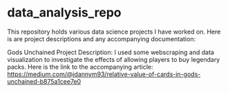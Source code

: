 # data_analysis_repo

This repository holds various data science projects I have worked on. Here is are project descriptions and any accompanying documentation:

Gods Unchained Project
Description: I used some webscraping and data visualization to investigate the effects of allowing players to buy legendary packs.
Here is the link to the accompanying article: https://medium.com/@jdannym93/relative-value-of-cards-in-gods-unchained-b875a1cee7e0   
